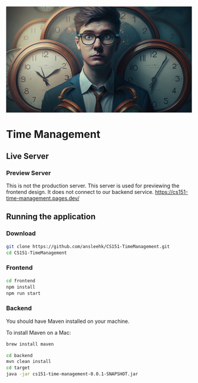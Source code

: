 ![Time Management Background Image](/proposal/img/time-management-bg.png)

# Time Management

## Live Server

### Preview Server
This is not the production server. This server is used for previewing the frontend design. It does not connect to our backend service.
https://cs151-time-management.pages.dev/

## Running the application

### Download
```zsh
git clone https://github.com/ansleehk/CS151-TimeManagement.git
cd CS151-TimeManagement
```

### Frontend
```zsh
cd frontend
npm install
npm run start
```

### Backend

You should have Maven installed on your machine.

To install Maven on a Mac:
```zsh
brew install maven
```

```zsh
cd backend
mvn clean install
cd target
java -jar cs151-time-management-0.0.1-SNAPSHOT.jar
```
